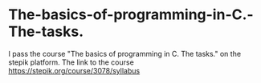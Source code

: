 # The-basics-of-programming-in-C.-The-tasks.
I pass the course "The basics of programming in C. The tasks." on the stepik platform.
The link to the course https://stepik.org/course/3078/syllabus
